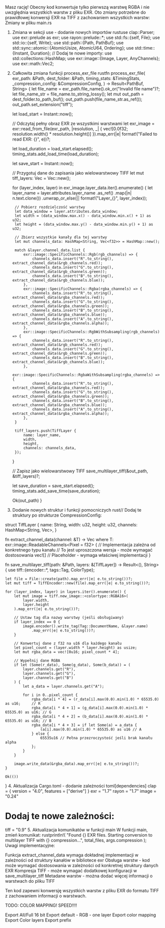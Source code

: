 Masz rację! Obecny kod konwertuje tylko pierwszą warstwę RGBA i nie uwzględnia wszystkich warstw z pliku EXR. Oto zmiany potrzebne do prawidłowej konwersji EXR na TIFF z zachowaniem wszystkich warstw:
Zmiany w pliku main.rs
1. Zmiana w sekcji use - dodanie nowych importów
rustuse clap::Parser;
use exr::prelude as exr;
use rayon::prelude::*;
use std::fs::{self, File};
use std::io::{self, Write};
use std::path::{Path, PathBuf};
use std::sync::atomic::{AtomicUsize, AtomicU64, Ordering};
use std::time::{Instant, Duration};
// Dodaj te nowe importy:
use std::collections::HashMap;
use exr::image::{Image, Layer, AnyChannels};
use exr::math::Vec2;
2. Całkowita zmiana funkcji process_exr_file
rustfn process_exr_file(
    exr_path: &Path,
    dest_folder: &Path,
    timing_stats: &TimingStats,
    _compression_config: &CompressionConfig,
) -> Result<PathBuf, String> {
    let file_name = exr_path.file_name().ok_or("Invalid file name")?;
    let file_name_str = file_name.to_string_lossy();
    let mut out_path = dest_folder.to_path_buf();
    out_path.push(file_name_str.as_ref());
    out_path.set_extension("tiff");

    let load_start = Instant::now();

    // Odczytaj pełny obraz EXR ze wszystkimi warstwami
    let exr_image = exr::read_from_file(exr_path, |resolution, _| {
        vec![0.0f32; resolution.width() * resolution.height()]
    }).map_err(|e| format!("Failed to read EXR: {}", e))?;

    let load_duration = load_start.elapsed();
    timing_stats.add_load_time(load_duration);

    let save_start = Instant::now();

    // Przygotuj dane do zapisania jako wielowarstwowy TIFF
    let mut tiff_layers: Vec<TiffLayer> = Vec::new();
    
    for (layer_index, layer) in exr_image.layer_data.iter().enumerate() {
        let layer_name = layer.attributes.layer_name
            .as_ref()
            .map(|n| n.text.clone())
            .unwrap_or_else(|| format!("Layer_{}", layer_index));

        // Pobierz rozdzielczość warstwy
        let data_window = layer.attributes.data_window;
        let width = (data_window.max.x() - data_window.min.x() + 1) as u32;
        let height = (data_window.max.y() - data_window.min.y() + 1) as u32;

        // Zbierz wszystkie kanały dla tej warstwy
        let mut channels_data: HashMap<String, Vec<f32>> = HashMap::new();
        
        match &layer.channel_data.list {
            exr::image::SpecificChannels::Rgb(rgb_channels) => {
                channels_data.insert("R".to_string(), extract_channel_data(&rgb_channels.red));
                channels_data.insert("G".to_string(), extract_channel_data(&rgb_channels.green));
                channels_data.insert("B".to_string(), extract_channel_data(&rgb_channels.blue));
            },
            exr::image::SpecificChannels::Rgba(rgba_channels) => {
                channels_data.insert("R".to_string(), extract_channel_data(&rgba_channels.red));
                channels_data.insert("G".to_string(), extract_channel_data(&rgba_channels.green));
                channels_data.insert("B".to_string(), extract_channel_data(&rgba_channels.blue));
                channels_data.insert("A".to_string(), extract_channel_data(&rgba_channels.alpha));
            },
            exr::image::SpecificChannels::RgbWithSubsampling(rgb_channels) => {
                channels_data.insert("R".to_string(), extract_channel_data(&rgb_channels.red));
                channels_data.insert("G".to_string(), extract_channel_data(&rgb_channels.green));
                channels_data.insert("B".to_string(), extract_channel_data(&rgb_channels.blue));
            },
            exr::image::SpecificChannels::RgbaWithSubsampling(rgba_channels) => {
                channels_data.insert("R".to_string(), extract_channel_data(&rgba_channels.red));
                channels_data.insert("G".to_string(), extract_channel_data(&rgba_channels.green));
                channels_data.insert("B".to_string(), extract_channel_data(&rgba_channels.blue));
                channels_data.insert("A".to_string(), extract_channel_data(&rgba_channels.alpha));
            },
        }

        tiff_layers.push(TiffLayer {
            name: layer_name,
            width,
            height,
            channels: channels_data,
        });
    }

    // Zapisz jako wielowarstwowy TIFF
    save_multilayer_tiff(&out_path, &tiff_layers)?;

    let save_duration = save_start.elapsed();
    timing_stats.add_save_time(save_duration);

    Ok(out_path)
}
3. Dodanie nowych struktur i funkcji pomocniczych
rust// Dodaj te struktury po strukturze CompressionConfig:

struct TiffLayer {
    name: String,
    width: u32,
    height: u32,
    channels: HashMap<String, Vec<f32>>,
}

fn extract_channel_data<T>(channel: &T) -> Vec<f32> 
where 
    T: exr::image::ReadableChannels<Pixel = f32>
{
    // Implementacja zależna od konkretnego typu kanału
    // To jest uproszczona wersja - może wymagać dostosowania
    vec![] // Placeholder - wymaga właściwej implementacji
}

fn save_multilayer_tiff(path: &Path, layers: &[TiffLayer]) -> Result<(), String> {
    use tiff::{encoder::*, tags::Tag, ColorType};
    
    let file = File::create(path).map_err(|e| e.to_string())?;
    let mut tiff = TiffEncoder::new(file).map_err(|e| e.to_string())?;
    
    for (layer_index, layer) in layers.iter().enumerate() {
        let mut image = tiff.new_image::<colortype::RGBA16>(
            layer.width, 
            layer.height
        ).map_err(|e| e.to_string())?;
        
        // Ustaw tag dla nazwy warstwy (jeśli obsługiwany)
        if layer_index == 0 {
            image.encoder().write_tag(Tag::DocumentName, &layer.name)
                .map_err(|e| e.to_string())?;
        }
        
        // Konwertuj dane z f32 na u16 dla każdego kanału
        let pixel_count = (layer.width * layer.height) as usize;
        let mut rgba_data = vec![0u16; pixel_count * 4];
        
        // Wypełnij dane RGBA
        if let (Some(r_data), Some(g_data), Some(b_data)) = (
            layer.channels.get("R"),
            layer.channels.get("G"), 
            layer.channels.get("B")
        ) {
            let a_data = layer.channels.get("A");
            
            for i in 0..pixel_count {
                rgba_data[i * 4] = (r_data[i].max(0.0).min(1.0) * 65535.0) as u16;     // R
                rgba_data[i * 4 + 1] = (g_data[i].max(0.0).min(1.0) * 65535.0) as u16; // G
                rgba_data[i * 4 + 2] = (b_data[i].max(0.0).min(1.0) * 65535.0) as u16; // B
                rgba_data[i * 4 + 3] = if let Some(a) = a_data {
                    (a[i].max(0.0).min(1.0) * 65535.0) as u16 // A
                } else {
                    65535u16 // Pełna przezroczystość jeśli brak kanału alpha
                };
            }
        }
        
        image.write_data(&rgba_data).map_err(|e| e.to_string())?;
    }
    
    Ok(())
}
4. Aktualizacja Cargo.toml - dodanie zależności
toml[dependencies]
clap = { version = "4.0", features = ["derive"] }
exr = "1.7"
rayon = "1.7"
image = "0.24"
# Dodaj te nowe zależności:
tiff = "0.9"
5. Aktualizacja komunikatów w funkcji main
W funkcji main, zmień komunikat:
rustprintln!(
    "Found {} EXR files. Starting conversion to multilayer TIFF with {} compression...",
    total_files, args.compression
);
Uwagi implementacyjne:

Funkcja extract_channel_data wymaga dokładnej implementacji w zależności od struktury kanałów w bibliotece exr
Obsługa warstw - kod może wymagać dostosowania w zależności od konkretnej struktury danych EXR
Kompresja TIFF - może wymagać dodatkowej konfiguracji w save_multilayer_tiff
Metadane warstw - można dodać więcej informacji o warstwach do pliku TIFF

Ten kod zapewni konwersję wszystkich warstw z pliku EXR do formatu TIFF z zachowaniem informacji o warstwach.

TODO:
COLOR MAPPING!
SPEED!!!!

Export All/Full 16 bit
Export default - RGB - one layer
Export color mapping
Export Color layers
Export prefix
